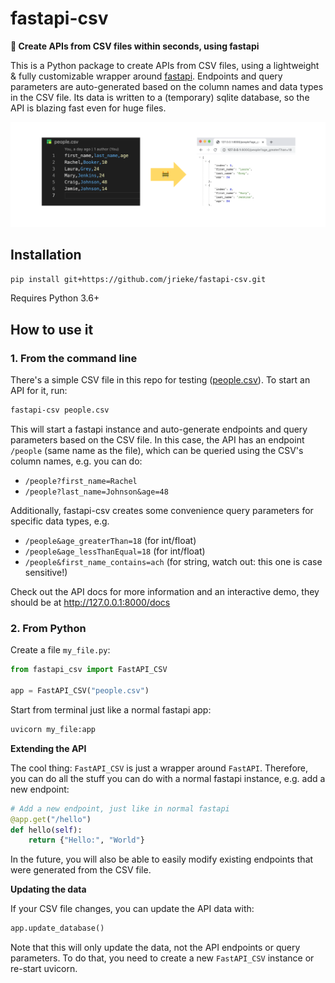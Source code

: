 # fastapi-csv 

**🚧 Create APIs from CSV files within seconds, using fastapi**

This is a Python package to create APIs from CSV files, using a lightweight & 
fully customizable wrapper around [fastapi](https://fastapi.tiangolo.com/). Endpoints 
and query parameters are auto-generated based on the column names and data types in the 
CSV file. Its data is written to a (temporary) sqlite database, so the API is blazing 
fast even for huge files.

![](images/visual-demo.png)


## Installation

```bash
pip install git+https://github.com/jrieke/fastapi-csv.git
```

Requires Python 3.6+


## How to use it

### 1. From the command line

There's a simple CSV file in this repo for testing ([people.csv](people.csv)). To start 
an API for it, run:

```bash
fastapi-csv people.csv
```

This will start a fastapi instance and auto-generate endpoints and query parameters 
based on the CSV file. In this case, the API has an endpoint `/people` (same name as the 
file), which can be queried using the CSV's column names, e.g. you can do:

- `/people?first_name=Rachel`
- `/people?last_name=Johnson&age=48`
   
Additionally, fastapi-csv creates some convenience query parameters for specific data 
types, e.g. 

- `/people&age_greaterThan=18` (for int/float)
- `/people&age_lessThanEqual=18` (for int/float)
- `/people&first_name_contains=ach` (for string, watch out: this one is case sensitive!)

Check out the API docs for more information and an interactive demo, they should be at
http://127.0.0.1:8000/docs


### 2. From Python

Create a file `my_file.py`:

```python
from fastapi_csv import FastAPI_CSV

app = FastAPI_CSV("people.csv")
```

Start from terminal just like a normal fastapi app:

```bash
uvicorn my_file:app
```

**Extending the API**

The cool thing: `FastAPI_CSV` is just a wrapper around `FastAPI`. Therefore, you can do 
all the stuff you can do with a normal fastapi instance, e.g. add a new endpoint:

```python
# Add a new endpoint, just like in normal fastapi
@app.get("/hello")
def hello(self):
    return {"Hello:", "World"}
```

In the future, you will also be able to easily modify existing endpoints that were 
generated from the CSV file.


**Updating the data**

If your CSV file changes, you can update the API data with:

```python
app.update_database()
```

Note that this will only update the data, not the API endpoints or query parameters. 
To do that, you need to create a new `FastAPI_CSV` instance or re-start uvicorn.
